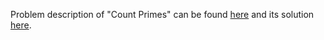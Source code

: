 Problem description of "Count Primes" can be found [here](https://leetcode.com/problems/count-primes/) and its solution [here]().
